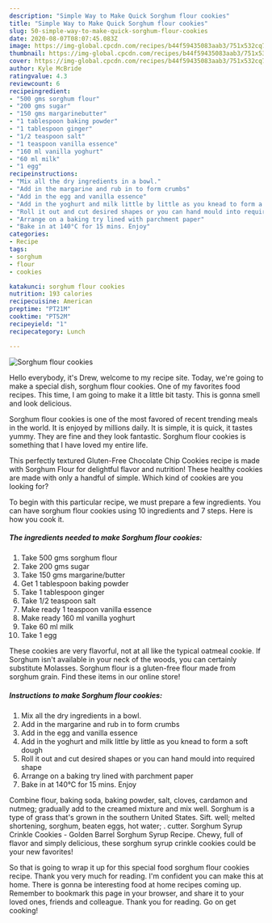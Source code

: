 ```yaml
---
description: "Simple Way to Make Quick Sorghum flour cookies"
title: "Simple Way to Make Quick Sorghum flour cookies"
slug: 50-simple-way-to-make-quick-sorghum-flour-cookies
date: 2020-08-07T08:07:45.083Z
image: https://img-global.cpcdn.com/recipes/b44f59435083aab3/751x532cq70/sorghum-flour-cookies-recipe-main-photo.jpg
thumbnail: https://img-global.cpcdn.com/recipes/b44f59435083aab3/751x532cq70/sorghum-flour-cookies-recipe-main-photo.jpg
cover: https://img-global.cpcdn.com/recipes/b44f59435083aab3/751x532cq70/sorghum-flour-cookies-recipe-main-photo.jpg
author: Kyle McBride
ratingvalue: 4.3
reviewcount: 6
recipeingredient:
- "500 gms sorghum flour"
- "200 gms sugar"
- "150 gms margarinebutter"
- "1 tablespoon baking powder"
- "1 tablespoon ginger"
- "1/2 teaspoon salt"
- "1 teaspoon vanilla essence"
- "160 ml vanilla yoghurt"
- "60 ml milk"
- "1 egg"
recipeinstructions:
- "Mix all the dry ingredients in a bowl."
- "Add in the margarine and rub in to form crumbs"
- "Add in the egg and vanilla essence"
- "Add in the yoghurt and milk little by little as you knead to form a soft dough"
- "Roll it out and cut desired shapes or you can hand mould into required shape"
- "Arrange on a baking try lined with parchment paper"
- "Bake in at 140°C for 15 mins. Enjoy"
categories:
- Recipe
tags:
- sorghum
- flour
- cookies

katakunci: sorghum flour cookies 
nutrition: 193 calories
recipecuisine: American
preptime: "PT21M"
cooktime: "PT52M"
recipeyield: "1"
recipecategory: Lunch

---
```



![Sorghum flour cookies](https://img-global.cpcdn.com/recipes/b44f59435083aab3/751x532cq70/sorghum-flour-cookies-recipe-main-photo.jpg)

Hello everybody, it's Drew, welcome to my recipe site. Today, we're going to make a special dish, sorghum flour cookies. One of my favorites food recipes. This time, I am going to make it a little bit tasty. This is gonna smell and look delicious.

Sorghum flour cookies is one of the most favored of recent trending meals in the world. It is enjoyed by millions daily. It is simple, it is quick, it tastes yummy. They are fine and they look fantastic. Sorghum flour cookies is something that I have loved my entire life.

This perfectly textured Gluten-Free Chocolate Chip Cookies recipe is made with Sorghum Flour for delightful flavor and nutrition! These healthy cookies are made with only a handful of simple. Which kind of cookies are you looking for?


To begin with this particular recipe, we must prepare a few ingredients. You can have sorghum flour cookies using 10 ingredients and 7 steps. Here is how you cook it.

##### The ingredients needed to make Sorghum flour cookies:

1. Take 500 gms sorghum flour
1. Take 200 gms sugar
1. Take 150 gms margarine/butter
1. Get 1 tablespoon baking powder
1. Take 1 tablespoon ginger
1. Take 1/2 teaspoon salt
1. Make ready 1 teaspoon vanilla essence
1. Make ready 160 ml vanilla yoghurt
1. Take 60 ml milk
1. Take 1 egg


These cookies are very flavorful, not at all like the typical oatmeal cookie. If Sorghum isn&#39;t available in your neck of the woods, you can certainly substitute Molasses. Sorghum flour is a gluten-free flour made from sorghum grain. Find these items in our online store! 

##### Instructions to make Sorghum flour cookies:

1. Mix all the dry ingredients in a bowl.
1. Add in the margarine and rub in to form crumbs
1. Add in the egg and vanilla essence
1. Add in the yoghurt and milk little by little as you knead to form a soft dough
1. Roll it out and cut desired shapes or you can hand mould into required shape
1. Arrange on a baking try lined with parchment paper
1. Bake in at 140°C for 15 mins. Enjoy


Combine flour, baking soda, baking powder, salt, cloves, cardamon and nutmeg; gradually add to the creamed mixture and mix well. Sorghum is a type of grass that&#39;s grown in the southern United States. Sift. well; melted shortening, sorghum, beaten eggs, hot water; . cutter. Sorghum Syrup Crinkle Cookies - Golden Barrel Sorghum Syrup Recipe. Chewy, full of flavor and simply delicious, these sorghum syrup crinkle cookies could be your new favorites! 

So that is going to wrap it up for this special food sorghum flour cookies recipe. Thank you very much for reading. I'm confident you can make this at home. There is gonna be interesting food at home recipes coming up. Remember to bookmark this page in your browser, and share it to your loved ones, friends and colleague. Thank you for reading. Go on get cooking!
